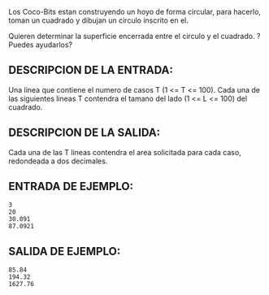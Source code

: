Los Coco-Bits estan construyendo un hoyo de forma circular, para hacerlo, toman un cuadrado y dibujan un circulo inscrito en el.







Quieren determinar la superficie encerrada entre el circulo y el cuadrado. ?Puedes ayudarlos?



## DESCRIPCION DE LA ENTRADA:



Una linea que contiene el numero de casos T (1 <= T <= 100).
Cada una de las siguientes lineas T contendra el tamano del lado (1 <= L <= 100) del cuadrado.



## DESCRIPCION DE LA SALIDA:



Cada una de las T lineas contendra el area solicitada para cada caso, redondeada a dos decimales.



## ENTRADA DE EJEMPLO:



```
3
20
30.091
87.0921
```


## SALIDA DE EJEMPLO:



```
85.84
194.32
1627.76
```


